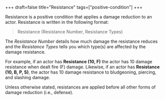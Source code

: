 +++
draft=false
title="Resistance"
tags=["positive-condition"]
+++

Resistance is a positive condition that applies a damage reduction to an actor. Resistance is written in the following format:

> Resistance (Resistance Number, Resistance Types)

The *Resistance Number* details how much damage the resistance reduces and the *Resistance Types* tells you which type(s) are affected by the damage resistance. 

For example, if an actor has **Resistance (10, F)** the actor has 10 damage resistance when dealt fire (F) damage. Likewise, if an actor has **Resistance (10, B, P, S)**, the actor has 10 damage resistance to bludgeoning, piercing, and slashing damage. 

Unless otherwise stated, resistances are applied before all other forms of damage reduction (i.e., defense).
